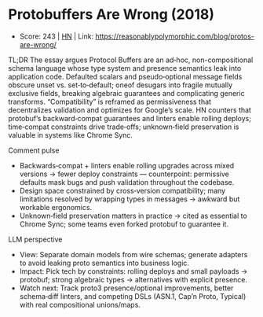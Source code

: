 # Protobuffers Are Wrong (2018)

- Score: 243 | [HN](https://news.ycombinator.com/item?id=45139656) | Link: https://reasonablypolymorphic.com/blog/protos-are-wrong/

TL;DR
The essay argues Protocol Buffers are an ad‑hoc, non-compositional schema language whose type system and presence semantics leak into application code. Defaulted scalars and pseudo‑optional message fields obscure unset vs. set‑to‑default; oneof desugars into fragile mutually exclusive fields, breaking algebraic guarantees and complicating generic transforms. “Compatibility” is reframed as permissiveness that decentralizes validation and optimizes for Google’s scale. HN counters that protobuf’s backward‑compat guarantees and linters enable rolling deploys; time‑compat constraints drive trade‑offs; unknown‑field preservation is valuable in systems like Chrome Sync.

Comment pulse
- Backwards‑compat + linters enable rolling upgrades across mixed versions → fewer deploy constraints — counterpoint: permissive defaults mask bugs and push validation throughout the codebase.
- Design space constrained by cross‑version compatibility; many limitations resolved by wrapping types in messages → awkward but workable ergonomics.
- Unknown‑field preservation matters in practice → cited as essential to Chrome Sync; some teams even forked protobuf to guarantee it.

LLM perspective
- View: Separate domain models from wire schemas; generate adapters to avoid leaking proto semantics into business logic.
- Impact: Pick tech by constraints: rolling deploys and small payloads → protobuf; strong algebraic types → alternatives with explicit presence.
- Watch next: Track proto3 presence/optional improvements, better schema‑diff linters, and competing DSLs (ASN.1, Cap’n Proto, Typical) with real compositional unions/maps.
